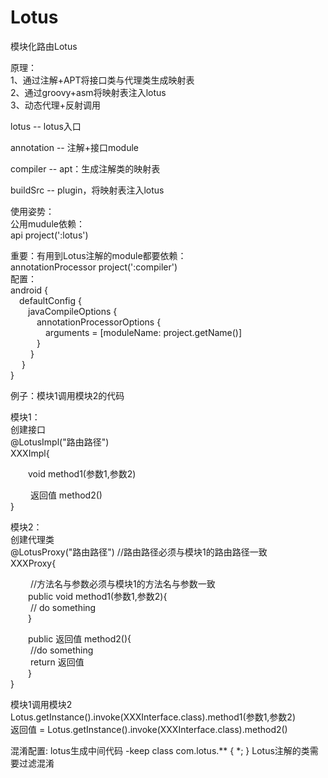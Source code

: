 # Lotus
模块化路由Lotus
  
  
原理：  
1、通过注解+APT将接口类与代理类生成映射表  
2、通过groovy+asm将映射表注入lotus  
3、动态代理+反射调用
    
lotus -- lotus入口  
    
annotation -- 注解+接口module  
  
compiler -- apt：生成注解类的映射表  
  
buildSrc -- plugin，将映射表注入lotus  
  
使用姿势：  
公用mudule依赖：  
api project(':lotus')  
  
重要：有用到Lotus注解的module都要依赖：  
annotationProcessor project(':compiler')  
配置：  
android {  
  &#8195;defaultConfig {  
      &#8195;&#8195;javaCompileOptions {  
          &#8195;&#8195;&#8195;annotationProcessorOptions {  
              &#8195;&#8195;&#8195;&#8195;arguments = [moduleName: project.getName()]  
          &#8195;&#8195;&#8195;}    
     &#8195;&#8195; }    
 &#8195; }    
}

  
例子：模块1调用模块2的代码  

模块1：  
创建接口  
@LotusImpl("路由路径")  
XXXImpl{  
    
  &#8195;&#8195;void method1(参数1,参数2)  
    
 &#8195;&#8195; 返回值 method2()  
}    
    
模块2：    
创建代理类  
@LotusProxy("路由路径")  //路由路径必须与模块1的路由路径一致  
XXXProxy{  
  
 &#8195;&#8195; //方法名与参数必须与模块1的方法名与参数一致  
  &#8195;&#8195;public void method1(参数1,参数2){  
     &#8195;&#8195; // do something  
  &#8195;&#8195;}  
    
  &#8195;&#8195;public 返回值 method2(){  
   &#8195;&#8195;  //do something  
   &#8195;&#8195;  return 返回值  
  &#8195;&#8195;}  
}  
    
  
模块1调用模块2  
Lotus.getInstance().invoke(XXXInterface.class).method1(参数1,参数2)  
返回值 = Lotus.getInstance().invoke(XXXInterface.class).method2()  


混淆配置:
lotus生成中间代码
-keep class com.lotus.** { *; }
Lotus注解的类需要过滤混淆

